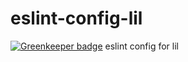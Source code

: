 # eslint-config-lil

[![Greenkeeper badge](https://badges.greenkeeper.io/saggiyogesh/eslint-config-lil.svg)](https://greenkeeper.io/)
eslint config for lil
